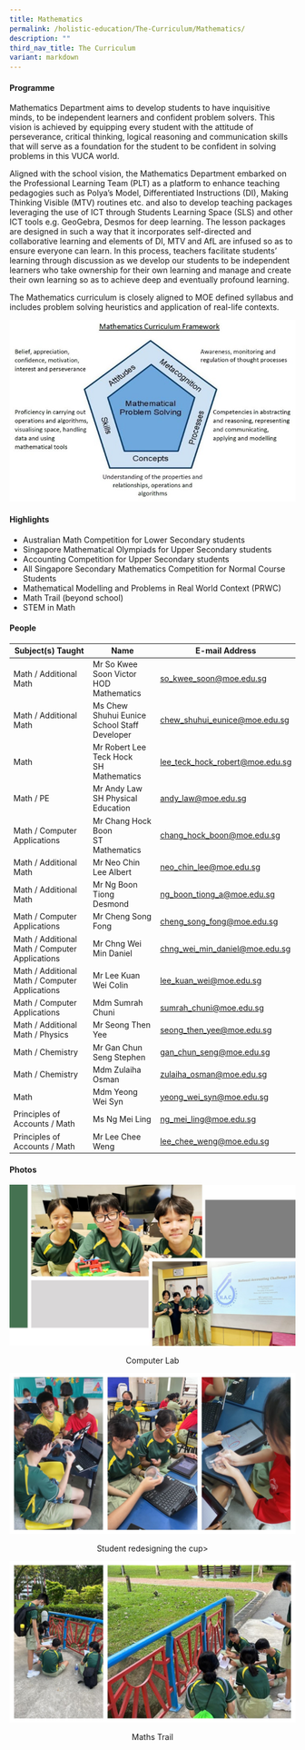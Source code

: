 ```yaml
---
title: Mathematics
permalink: /holistic-education/The-Curriculum/Mathematics/
description: ""
third_nav_title: The Curriculum
variant: markdown
---
```

#### Programme

Mathematics Department aims to develop students to have inquisitive minds, to be independent learners and confident problem solvers. This vision is achieved by equipping every student with the attitude of perseverance, critical thinking, logical reasoning and communication skills that will serve as a foundation for the student to be confident in solving problems in this VUCA world.
	
Aligned with the school vision, the Mathematics Department embarked on the Professional Learning Team (PLT) as a platform to enhance teaching pedagogies such as Polya’s Model, Differentiated Instructions (DI), Making Thinking Visible (MTV) routines etc. and also to develop teaching packages leveraging the use of ICT through Students Learning Space (SLS) and other ICT tools e.g. GeoGebra, Desmos for deep learning. The lesson packages are designed in such a way that it incorporates self-directed and collaborative learning and elements of DI, MTV and AfL are infused so as to ensure everyone can learn. In this process, teachers facilitate students’ learning through discussion as we develop our students to be independent learners who take ownership for their own learning and manage and create their own learning so as to achieve deep and eventually profound learning.
	
The Mathematics curriculum is closely aligned to MOE defined syllabus and includes problem solving heuristics and application of real-life contexts.
	
![](/images/Maths%20Dept%20Website.jpeg)
  
#### Highlights

*   Australian Math Competition for Lower Secondary students&nbsp;
*   Singapore Mathematical Olympiads for Upper Secondary students
*   Accounting Competition for Upper Secondary students
*   All Singapore Secondary Mathematics Competition for Normal Course Students
*   Mathematical Modelling and Problems in Real World Context (PRWC)
*   Math Trail (beyond school)
*   STEM in Math

#### People

| Subject(s) Taught | Name | E-mail Address |
| -------- | -------- | -------- |
| Math / Additional Math | Mr So Kwee Soon Victor <br> HOD Mathematics | [so_kwee_soon@moe.edu.sg](mailto:so_kwee_soon@moe.edu.sg) |
| Math / Additional Math| Ms Chew Shuhui Eunice <br>School Staff Developer | [chew_shuhui_eunice@moe.edu.sg](mailto:chew_shuhui_eunice@moe.edu.sg) |
| Math | Mr Robert Lee Teck Hock <br> SH Mathematics | [lee_teck_hock_robert@moe.edu.sg](mailto:lee_teck_hock_robert@moe.edu.sg) |
| Math / PE | Mr Andy Law <br> SH Physical Education | [andy_law@moe.edu.sg](mailto:andy_law@moe.edu.sg) |
| Math / Computer Applications | Mr Chang Hock Boon <br>ST Mathematics | [chang_hock_boon@moe.edu.sg](mailto:chang_hock_boon@moe.edu.sg) |
| Math / Additional Math | Mr Neo Chin Lee Albert | [neo_chin_lee@moe.edu.sg](mailto:neo_chin_lee@moe.edu.sg) |
| Math / Additional Math | Mr Ng Boon Tiong Desmond | [ng_boon_tiong_a@moe.edu.sg](mailto:ng_boon_tiong_a@moe.edu.sg) |
| Math / Computer Applications | Mr Cheng Song Fong | [cheng_song_fong@moe.edu.sg](mailto:cheng_song_fong@moe.edu.sg) |
| Math / Additional Math / Computer Applications | Mr Chng Wei Min Daniel | [chng_wei_min_daniel@moe.edu.sg](mailto:chng_wei_min_daniel@moe.edu.sg) |
| Math / Additional Math / Computer Applications | Mr Lee Kuan Wei Colin | [lee_kuan_wei@moe.edu.sg](mailto:ee_kuan_wei@moe.edu.sg) |
| Math / Computer Applications | Mdm Sumrah Chuni | [sumrah_chuni@moe.edu.sg](mailto:sumrah_chuni@moe.edu.sg) |
| Math / Additional Math / Physics | Mr Seong Then Yee | [seong_then_yee@moe.edu.sg](mailto:seong_then_yee@moe.edu.sg) |
| Math / Chemistry | Mr Gan Chun Seng Stephen | [gan_chun_seng@moe.edu.sg](mailto:gan_chun_seng@moe.edu.sg) |
| Math / Chemistry | Mdm Zulaiha Osman | [zulaiha_osman@moe.edu.sg](mailto:zulaiha_osman@moe.edu.sg) |
| Math | Mdm Yeong Wei Syn | [yeong_wei_syn@moe.edu.sg](mailto:yeong_wei_syn@moe.edu.sg)|
| Principles of Accounts / Math | Ms Ng Mei Ling | [ng_mei_ling@moe.edu.sg](mailto:ng_mei_ling@moe.edu.sg)|
| Principles of Accounts / Math | Mr Lee Chee Weng | [lee_chee_weng@moe.edu.sg](mailto:lee_chee_weng@moe.edu.sg) |

#### Photos

![](/images/Curriculum/Mathematics/maths%20comp%20lab.jpg)
<center>Computer Lab</center>

![](/images/Curriculum/Mathematics/redesign%20cup.jpg)
<center>Student redesigning the cup&gt;</center>

![](/images/Curriculum/Mathematics/maths%20trail.jpg)
<center>Maths Trail</center>